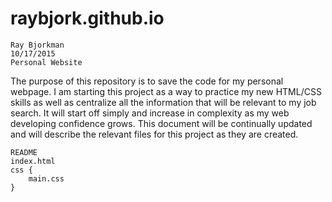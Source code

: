 # raybjork.github.io

    Ray Bjorkman
    10/17/2015
    Personal Website

The purpose of this repository is to save the code for my personal webpage.  I am starting this project as a way to practice my new HTML/CSS skills as well as centralize all the information that will be relevant to my job search.  It will start off simply and increase in complexity as my web developing confidence grows.  This document will be continually updated and will describe the relevant files for this project as they are created.  

    README
    index.html
    css {
        main.css
    }
